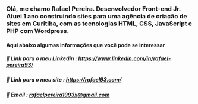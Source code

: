 ### Olá, me chamo Rafael Pereira. Desenvolvedor Front-end Jr. Atuei 1 ano construindo sites para uma agência de criação de sites em Curitiba, com as tecnologias HTML, CSS, JavaScript e PHP com Wordpress.

<!--
**RafaelPereira93/RafaelPereira93** is a ✨ _special_ ✨ repository because its `README.md` (this file) appears on your GitHub profile.

Here are some ideas to get you started:

- 🔭 I’m currently working on ...
- 🌱 I’m currently learning ...
- 👯 I’m looking to collaborate on ...
- 🤔 I’m looking for help with ...
- 💬 Ask me about ...
- 📫 How to reach me: ...
- 😄 Pronouns: ...
- ⚡ Fun fact: ...
-->
#### Aqui abaixo algumas informações que você pode se interessar

##### :link:   Link para o meu Linkedin : https://www.linkedin.com/in/rafael-pereira93/
##### :link:   Link para o meu site : https://rafael93.com/
##### :email:  Email : rafaelpereira1993x@gmail.com
